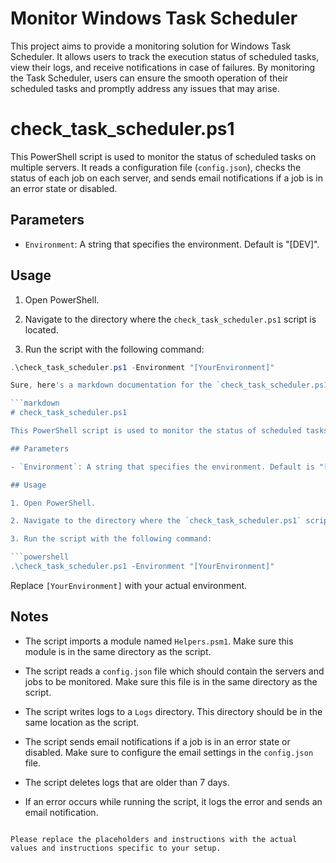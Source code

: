 # Monitor Windows Task Scheduler

This project aims to provide a monitoring solution for Windows Task Scheduler. It allows users to track the execution status of scheduled tasks, view their logs, and receive notifications in case of failures. By monitoring the Task Scheduler, users can ensure the smooth operation of their scheduled tasks and promptly address any issues that may arise.

# check_task_scheduler.ps1

This PowerShell script is used to monitor the status of scheduled tasks on multiple servers. It reads a configuration file (`config.json`), checks the status of each job on each server, and sends email notifications if a job is in an error state or disabled.

## Parameters

- `Environment`: A string that specifies the environment. Default is "[DEV]".

## Usage

1. Open PowerShell.

2. Navigate to the directory where the `check_task_scheduler.ps1` script is located.

3. Run the script with the following command:

```powershell
.\check_task_scheduler.ps1 -Environment "[YourEnvironment]"

Sure, here's a markdown documentation for the `check_task_scheduler.ps1` script:

```markdown
# check_task_scheduler.ps1

This PowerShell script is used to monitor the status of scheduled tasks on multiple servers. It reads a configuration file (`config.json`), checks the status of each job on each server, and sends email notifications if a job is in an error state or disabled.

## Parameters

- `Environment`: A string that specifies the environment. Default is "[DEV]".

## Usage

1. Open PowerShell.

2. Navigate to the directory where the `check_task_scheduler.ps1` script is located.

3. Run the script with the following command:

```powershell
.\check_task_scheduler.ps1 -Environment "[YourEnvironment]"
```

Replace `[YourEnvironment]` with your actual environment.

## Notes

- The script imports a module named `Helpers.psm1`. Make sure this module is in the same directory as the script.

- The script reads a `config.json` file which should contain the servers and jobs to be monitored. Make sure this file is in the same directory as the script.

- The script writes logs to a `Logs` directory. This directory should be in the same location as the script.

- The script sends email notifications if a job is in an error state or disabled. Make sure to configure the email settings in the `config.json` file.

- The script deletes logs that are older than 7 days.

- If an error occurs while running the script, it logs the error and sends an email notification.
```

Please replace the placeholders and instructions with the actual values and instructions specific to your setup.